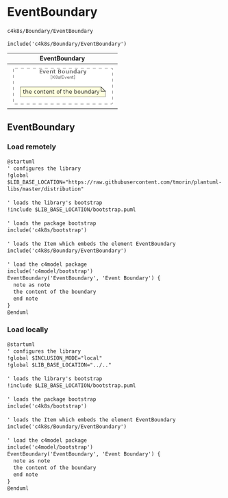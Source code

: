 # EventBoundary


```text
c4k8s/Boundary/EventBoundary
```

```text
include('c4k8s/Boundary/EventBoundary')
```



| EventBoundary |
| :---: |
| ![illustration for EventBoundary](../../c4k8s/Boundary/EventBoundary.Local.png) |




## EventBoundary

### Load remotely
```plantuml
@startuml
' configures the library
!global $LIB_BASE_LOCATION="https://raw.githubusercontent.com/tmorin/plantuml-libs/master/distribution"

' loads the library's bootstrap
!include $LIB_BASE_LOCATION/bootstrap.puml

' loads the package bootstrap
include('c4k8s/bootstrap')

' loads the Item which embeds the element EventBoundary
include('c4k8s/Boundary/EventBoundary')

' load the c4model package
include('c4model/bootstrap')
EventBoundary('EventBoundary', 'Event Boundary') {
  note as note
  the content of the boundary
  end note
}
@enduml
```

### Load locally
```plantuml
@startuml
' configures the library
!global $INCLUSION_MODE="local"
!global $LIB_BASE_LOCATION="../.."

' loads the library's bootstrap
!include $LIB_BASE_LOCATION/bootstrap.puml

' loads the package bootstrap
include('c4k8s/bootstrap')

' loads the Item which embeds the element EventBoundary
include('c4k8s/Boundary/EventBoundary')

' load the c4model package
include('c4model/bootstrap')
EventBoundary('EventBoundary', 'Event Boundary') {
  note as note
  the content of the boundary
  end note
}
@enduml
```

